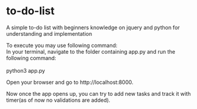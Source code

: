 # to-do-list

A simple to-do list with beginners knowledge on jquery and python for understanding and implementation<br/>

To execute you may use following command:<br/>
In your terminal, navigate to the folder containing app.py and run the following command:   <br/><br/>
<tab>python3 app.py </tab>

Open your browser and go to http://localhost:8000.

Now once the app opens up, you can try to add new tasks and track it with timer(as of now no validations are added).